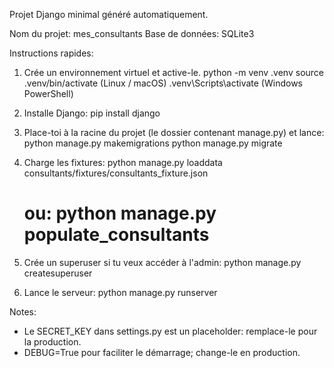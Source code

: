 Projet Django minimal généré automatiquement.

Nom du projet: mes_consultants
Base de données: SQLite3

Instructions rapides:
1. Crée un environnement virtuel et active-le.
   python -m venv .venv
   source .venv/bin/activate   (Linux / macOS)
   .venv\Scripts\activate     (Windows PowerShell)

2. Installe Django:
   pip install django

3. Place-toi à la racine du projet (le dossier contenant manage.py) et lance:
   python manage.py makemigrations
   python manage.py migrate

4. Charge les fixtures:
   python manage.py loaddata consultants/fixtures/consultants_fixture.json
   # ou: python manage.py populate_consultants

5. Crée un superuser si tu veux accéder à l'admin:
   python manage.py createsuperuser

6. Lance le serveur:
   python manage.py runserver

Notes:
- Le SECRET_KEY dans settings.py est un placeholder: remplace-le pour la production.
- DEBUG=True pour faciliter le démarrage; change-le en production.
